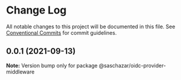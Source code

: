 # Change Log

All notable changes to this project will be documented in this file.
See [Conventional Commits](https://conventionalcommits.org) for commit guidelines.

## 0.0.1 (2021-09-13)

**Note:** Version bump only for package @saschazar/oidc-provider-middleware
